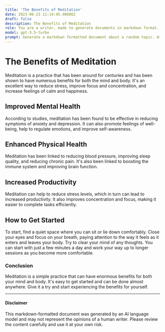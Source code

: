 ```yaml
---
title: 'The Benefits of Meditation'
date: 2023-06-23 11:14:45.406862
draft: false
description: The Benefits of Meditation
role: You are a writer, made to generate documents in markdown format. It is very important that all of the documents you generate are in valid markdown format.
model: gpt-3.5-turbo
prompt: Generate a markdown formatted document about a random topic. At the bottom, include a disclaimer explaining that the document was generated by you. The first line of the document should be the title. Make sure that the entire document is in proper markdown format, using a mix of various tags to make the document visually appealing.
---
```


# The Benefits of Meditation 

Meditation is a practice that has been around for centuries and has been shown to have numerous benefits for both the mind and body. It's an excellent way to reduce stress, improve focus and concentration, and increase feelings of calm and happiness. 

## Improved Mental Health

According to studies, meditation has been found to be effective in reducing symptoms of anxiety and depression. It can also promote feelings of well-being, help to regulate emotions, and improve self-awareness.

## Enhanced Physical Health

Meditation has been linked to reducing blood pressure, improving sleep quality, and reducing chronic pain. It's also been linked to boosting the immune system and improving brain function.

## Increased Productivity

Meditation can help to reduce stress levels, which in turn can lead to increased productivity. It also improves concentration and focus, making it easier to complete tasks efficiently.

## How to Get Started

To start, find a quiet space where you can sit or lie down comfortably. Close your eyes and focus on your breath, paying attention to the way it feels as it enters and leaves your body. Try to clear your mind of any thoughts. You can start with just a few minutes a day and work your way up to longer sessions as you become more comfortable.

### Conclusion

Meditation is a simple practice that can have enormous benefits for both your mind and body. It's easy to get started and can be done almost anywhere. Give it a try and start experiencing the benefits for yourself.

---

#### Disclaimer

This markdown-formatted document was generated by an AI language model and may not represent the opinions of a human writer. Please review the content carefully and use it at your own risk.